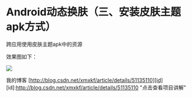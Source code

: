 # Android动态换肤（三、安装皮肤主题apk方式）

跨应用使用皮肤主题apk中的资源


效果图如下：

![](https://github.com/openXu/SkinChange3/blob/master/skin3.gif)

我的博客
[http://blog.csdn.net/xmxkf/article/details/51135110][id]
[id]:http://blog.csdn.net/xmxkf/article/details/51135110 "点击查看项目讲解"
